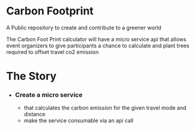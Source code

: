# Carbon Footprint
A Public repository to create and contribute to a greener world

The Carbon Foot Print calculator will have a micro service api that allows event organizers to give participants a chance to calculate and plant trees required to offset travel co2 emission 

# The Story
- ### Create a micro service 
  - that calculates the carbon emission for the given travel mode and distance
  - make the service consumable via an api call
